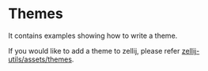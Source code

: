 # Themes

It contains examples showing how to write a theme.

If you would like to add a theme to zellij, please refer [zellij-utils/assets/themes](../../zellij-utils/assets/themes).
